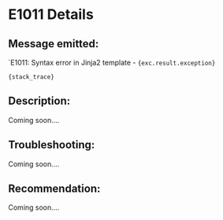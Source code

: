 # E1011 Details

## Message emitted:

`E1011: Syntax error in Jinja2 template - ``{exc.result.exception}``
```
{stack_trace}
````

## Description:

Coming soon....

## Troubleshooting:

Coming soon....

## Recommendation:

Coming soon....